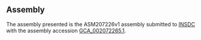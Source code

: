 

Assembly
--------

The assembly presented is the ASM207226v1 assembly submitted to
[INSDC](http://www.insdc.org) with the assembly accession
[GCA\_002072265.1](http://www.ebi.ac.uk/ena/data/view/GCA_002072265.1).
